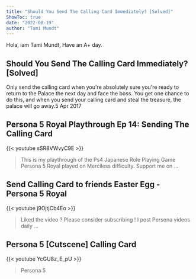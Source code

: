 ```yaml
---
title: "Should You Send The Calling Card Immediately? [Solved]"
ShowToc: true 
date: "2022-08-19"
author: "Tami Mundt" 
---
```


Hola, iam Tami Mundt, Have an A+ day.
## Should You Send The Calling Card Immediately? [Solved]
Only send the calling card when you're absolutely sure you're ready to return to the Palace the next day and face the boss. You get one chance to do this, and when you send your calling card and steal the treasure, the palace will go away.5 Apr 2017

## Persona 5 Royal Playthrough Ep 14: Sending The Calling Card
{{< youtube sSR8VWvyC9E >}}
>This is my playthrough of the Ps4 Japanese Role Playing Game Persona 5 Royal played on Merciless difficulty. Support me on ...

## Send Calling Card to friends Easter Egg - Persona 5 Royal
{{< youtube j9OjtjCb4Eo >}}
>Liked the video ? Please consider subscribing ! I post Persona videos daily ...

## Persona 5 [Cutscene] Calling Card
{{< youtube YcGU8z_E_pU >}}
>Persona 5 

